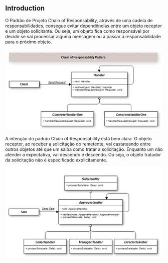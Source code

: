 ## Introduction

O Padrão de Projeto Chain of Responsability, através de uma cadeia de responsabilidades, consegue evitar dependências entre um objeto receptor e um objeto solicitante. Ou seja, um objeto fica como responsável por decidir se vai processar alguma mensagem ou a passar a responsabilidade para o próximo objeto.

![alt text](image.png)

A intenção do padrão Chain of Responsability está bem clara. O objeto receptor, ao receber a solicitação do remetente, vai castateando entre outros objetos até que um saiba como tratar a solicitação. Enquanto um não atender a expectativa, vai descendo e descendo. Ou seja, o objeto tratador da solicitação não é especificado explicitamente. 

![alt text](image2.png)
